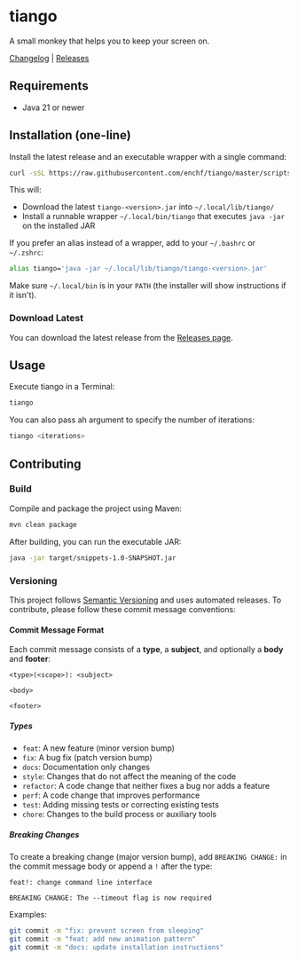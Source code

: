 # tiango
A small monkey that helps you to keep your screen on.

[Changelog](CHANGELOG.md) | [Releases](https://github.com/enchf/tiango/releases/latest)

## Requirements
- Java 21 or newer

## Installation (one-line)

Install the latest release and an executable wrapper with a single command:

```sh
curl -sSL https://raw.githubusercontent.com/enchf/tiango/master/scripts/install.sh | bash -s -- --install-dir "$HOME/.local/bin"
```

This will:
- Download the latest `tiango-<version>.jar` into `~/.local/lib/tiango/`
- Install a runnable wrapper `~/.local/bin/tiango` that executes `java -jar` on the installed JAR

If you prefer an alias instead of a wrapper, add to your `~/.bashrc` or `~/.zshrc`:

```sh
alias tiango='java -jar ~/.local/lib/tiango/tiango-<version>.jar'
```

Make sure `~/.local/bin` is in your `PATH` (the installer will show instructions if it isn't).

### Download Latest
You can download the latest release from the [Releases page](https://github.com/enchf/tiango/releases/latest).

## Usage

Execute tiango in a Terminal:

```sh
tiango
```

You can also pass ah argument to specify the number of iterations:

```sh
tiango <iterations>
```

## Contributing

### Build
Compile and package the project using Maven:

```sh
mvn clean package
```

After building, you can run the executable JAR:

```sh
java -jar target/snippets-1.0-SNAPSHOT.jar
```

### Versioning

This project follows [Semantic Versioning](https://semver.org/) and uses automated releases. To contribute, please follow these commit message conventions:

#### Commit Message Format
Each commit message consists of a **type**, a **subject**, and optionally a **body** and **footer**:

```
<type>(<scope>): <subject>

<body>

<footer>
```

##### Types
- `feat`: A new feature (minor version bump)
- `fix`: A bug fix (patch version bump)
- `docs`: Documentation only changes
- `style`: Changes that do not affect the meaning of the code
- `refactor`: A code change that neither fixes a bug nor adds a feature
- `perf`: A code change that improves performance
- `test`: Adding missing tests or correcting existing tests
- `chore`: Changes to the build process or auxiliary tools

##### Breaking Changes
To create a breaking change (major version bump), add `BREAKING CHANGE:` in the commit message body or append a `!` after the type:

```
feat!: change command line interface

BREAKING CHANGE: The --timeout flag is now required
```

Examples:
```bash
git commit -m "fix: prevent screen from sleeping"
git commit -m "feat: add new animation pattern"
git commit -m "docs: update installation instructions"
```
